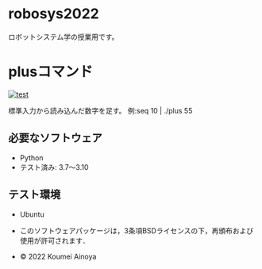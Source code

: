 # robosys2022
ロボットシステム学の授業用です。
# plusコマンド
[![test](https://github.com/Kome-cyber/robosys2022/actions/workflows/test.yml/badge.svg)](https://github.com/Kome-cyber/robosys2022/actions/workflows/test.yml)

標準入力から読み込んだ数字を足す。
例:seq 10 | ./plus
   55
## 必要なソフトウェア
* Python
 * テスト済み: 3.7～3.10
## テスト環境
* Ubuntu

 * このソフトウェアパッケージは，3条項BSDライセンスの下，再頒布および使用が許可されます．
  * © 2022 Koumei Ainoya

